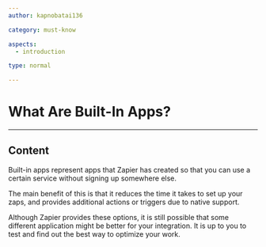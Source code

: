 ```yaml
---
author: kapnobatai136

category: must-know

aspects:
  - introduction

type: normal

---
```


# What Are Built-In Apps?

---
## Content

Built-in apps represent apps that Zapier has created so that you can use a certain service without signing up somewhere else. 

The main benefit of this is that it reduces the time it takes to set up your zaps, and provides additional actions or triggers due to native support.

Although Zapier provides these options, it is still possible that some different application might be better for your integration. It is up to you to test and find out the best way to optimize your work.
